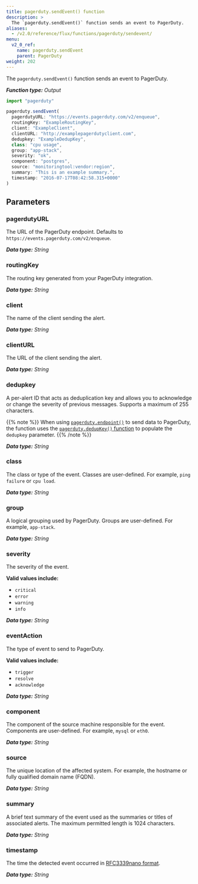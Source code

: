 ```yaml
---
title: pagerduty.sendEvent() function
description: >
  The `pagerduty.sendEvent()` function sends an event to PagerDuty.
aliases:
  - /v2.0/reference/flux/functions/pagerduty/sendevent/
menu:
  v2_0_ref:
    name: pagerduty.sendEvent
    parent: PagerDuty
weight: 202
---
```


The `pagerduty.sendEvent()` function sends an event to PagerDuty.

_**Function type:** Output_

```js
import "pagerduty"

pagerduty.sendEvent(
  pagerdutyURL: "https://events.pagerduty.com/v2/enqueue",
  routingKey: "ExampleRoutingKey",
  client: "ExampleClient",
  clientURL: "http://examplepagerdutyclient.com",
  dedupkey: "ExampleDedupKey",
  class: "cpu usage",
  group: "app-stack",
  severity: "ok",
  component: "postgres",
  source: "monitoringtool:vendor:region",
  summary: "This is an example summary.",
  timestamp: "2016-07-17T08:42:58.315+0000"
)
```

## Parameters

### pagerdutyURL
The URL of the PagerDuty endpoint.
Defaults to `https://events.pagerduty.com/v2/enqueue`.

_**Data type:** String_

### routingKey
The routing key generated from your PagerDuty integration.

_**Data type:** String_

### client
The name of the client sending the alert.

_**Data type:** String_

### clientURL
The URL of the client sending the alert.

_**Data type:** String_

### dedupkey
A per-alert ID that acts as deduplication key and allows you to acknowledge or
change the severity of previous messages.
Supports a maximum of 255 characters.

{{% note %}}
When using [`pagerduty.endpoint()`](/v2.0/reference/flux/stdlib/pagerduty/endpoint/)
to send data to PagerDuty, the function uses the [`pagerduty.dedupKey()` function](/v2.0/reference/flux/stdlib/pagerduty/dedupkey/) to populate the `dedupkey` parameter.
{{% /note %}}

_**Data type:** String_

### class
The class or type of the event.
Classes are user-defined.
For example, `ping failure` or `cpu load`.

_**Data type:** String_

### group
A logical grouping used by PagerDuty.
Groups are user-defined.
For example, `app-stack`.

_**Data type:** String_

### severity
The severity of the event.

**Valid values include:**

- `critical`
- `error`
- `warning`
- `info`

_**Data type:** String_

### eventAction
The type of event to send to PagerDuty.

**Valid values include:**

- `trigger`
- `resolve`
- `acknowledge`

_**Data type:** String_

### component
The component of the source machine responsible for the event.
Components are user-defined.
For example, `mysql` or `eth0`.

_**Data type:** String_

### source
The unique location of the affected system.
For example, the hostname or fully qualified domain name (FQDN).

_**Data type:** String_

### summary
A brief text summary of the event used as the summaries or titles of associated alerts.
The maximum permitted length is 1024 characters.

_**Data type:** String_

### timestamp
The time the detected event occurred in [RFC3339nano format](https://golang.org/pkg/time/#RFC3339Nano).

_**Data type:** String_
